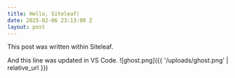 ```yaml
---
title: Hello, Siteleaf!
date: 2025-02-06 23:13:00 Z
layout: post
---
```


This post was written within Siteleaf.

And this line was updated in VS Code.
![ghost.png]({{ '/uploads/ghost.png' | relative_url }})